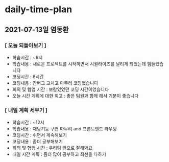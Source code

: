 # daily-time-plan
## 2021-07-13일 염동환

### [ 오늘 되돌아보기 ]

* 학습시간 :  ~6시
* 학습내용 :  새로운 프로젝트를 시작하면서 시퀼라이즈를 날리게 되었는데 힘들었습니다
* 코딩시간 : 8시간
* 코딩내용 : 잔버그 고치고 마무리 코딩했습니다
* 회의 및 협업 시간 : 보람있었던 코딩 시간이었습니다
* 오늘 시간 계획에 대한 회고 : 좋은 팀원과 함께 해서 기분이 좋습니다



### [ 내일 계획 세우기 ]

* 학습시간 :  ~12시
* 학습내용 : 채팅기능 구현 마무리 and 프론트엔드 라우팅
* 코딩시간 : 쉬면서 계속해보기
* 코딩내용 : 좀더 공부해보기
* 회의 및 협업 시간 : 우리팀 앞으로 잘해봐요
* 내일 시간 계획 : 좀더 많이 공부하고 최선을 다하기
